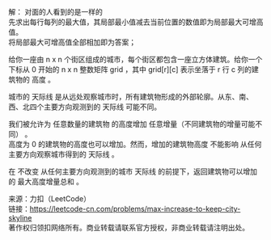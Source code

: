 解： 
对面的人看到的是一样的   
先求出每行每列的最大值，其局部最小值减去当前位置的数值即为局部最大可增高值。  
将局部最大可增高值全部相加即为答案；  

  
给你一座由 n x n 个街区组成的城市，每个街区都包含一座立方体建筑。给你一个下标从 0 开始的 n x n 整数矩阵 grid ，其中 grid[r][c] 表示坐落于 r 行 c 列的建筑物的 高度 。

城市的 天际线 是从远处观察城市时，所有建筑物形成的外部轮廓。从东、南、西、北四个主要方向观测到的 天际线 可能不同。  

我们被允许为 任意数量的建筑物 的高度增加 任意增量（不同建筑物的增量可能不同） 。   
高度为 0 的建筑物的高度也可以增加。然而，增加的建筑物高度 不能影响 从任何主要方向观察城市得到的 天际线 。  

在 不改变 从任何主要方向观测到的城市 天际线 的前提下，返回建筑物可以增加的 最大高度增量总和 。  


来源：力扣（LeetCode）  
链接：https://leetcode-cn.com/problems/max-increase-to-keep-city-skyline  
著作权归领扣网络所有。商业转载请联系官方授权，非商业转载请注明出处。  
